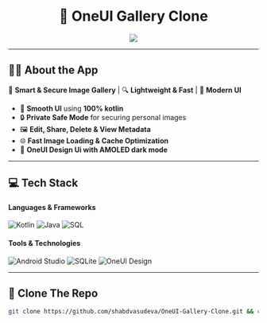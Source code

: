 <h1 align="center">📸 OneUI Gallery Clone</h1>

<p align="center">
  <img src="https://readme-typing-svg.herokuapp.com?font=Fira+Code&size=22&pause=1000&color=29FFDF&center=true&vCenter=true&width=500&lines=Beautiful+Android+Gallery+App;Secure+Image+Storage;Modern+UI+%26+Fast+Performance" />
</p>

---

## 👨‍💻 About the App  
🚀 **Smart & Secure Image Gallery** | 🔍 **Lightweight & Fast** | 🎨 **Modern UI**  

- 📱 **Smooth UI** using **100% kotlin**  
- 🔒 **Private Safe Mode** for securing personal images  
- 🖼️ **Edit, Share, Delete & View Metadata**  
- 🌐 **Fast Image Loading & Cache Optimization**  
- 🎨 **OneUI Design Ui with AMOLED dark mode**  

---

## 💻 Tech Stack  
#### **Languages & Frameworks**
![Kotlin](https://img.shields.io/badge/Kotlin-0095D5.svg?style=flat-square&logo=kotlin&logoColor=white)
![Java](https://img.shields.io/badge/Java-%23ED8B00.svg?style=flat-square&logo=java&logoColor=white)
![SQL](https://img.shields.io/badge/SQL-4479A1.svg?style=flat-square&logo=postgresql&logoColor=white)

#### **Tools & Technologies**
![Android Studio](https://img.shields.io/badge/Android%20Studio-3DDC84.svg?style=flat-square&logo=android-studio&logoColor=white)
![SQLite](https://img.shields.io/badge/SQLite-003B57.svg?style=flat-square&logo=sqlite&logoColor=white)
![OneUI Design](https://img.shields.io/badge/OneUI%20-6200EE.svg?style=flat-square&logo=android&logoColor=white)

---

## 🚀 Clone The Repo
```sh
git clone https://github.com/shabdvasudeva/OneUI-Gallery-Clone.git && cd OneUI-Gallery-Clone
